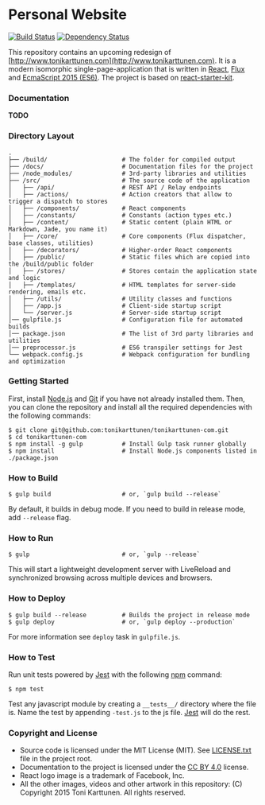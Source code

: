 # Personal Website

[![Build Status](https://travis-ci.org/tonikarttunen/tonikarttunen-com.svg?branch=develop)](https://travis-ci.org/tonikarttunen/tonikarttunen-com)
[![Dependency Status](https://david-dm.org/tonikarttunen/tonikarttunen-com.svg)](https://david-dm.org/tonikarttunen/tonikarttunen-com)

This repository contains an upcoming redesign of [http://www.tonikarttunen.com](http://www.tonikarttunen.com). It is a modern isomorphic single-page-application that is written in [React](https://facebook.github.io/react/), [Flux](http://facebook.github.io/flux/) and [EcmaScript 2015 (ES6)](https://babeljs.io/docs/learn-es2015/). The project is based on [react-starter-kit](https://github.com/kriasoft/react-starter-kit/).


### Documentation

 **TODO**

### Directory Layout

```
.
├── /build/                     # The folder for compiled output
├── /docs/                      # Documentation files for the project
├── /node_modules/              # 3rd-party libraries and utilities
├── /src/                       # The source code of the application
│   ├── /api/                   # REST API / Relay endpoints
│   ├── /actions/               # Action creators that allow to trigger a dispatch to stores
│   ├── /components/            # React components
│   ├── /constants/             # Constants (action types etc.)
│   ├── /content/               # Static content (plain HTML or Markdown, Jade, you name it)
│   ├── /core/                  # Core components (Flux dispatcher, base classes, utilities)
│   ├── /decorators/            # Higher-order React components
│   ├── /public/                # Static files which are copied into the /build/public folder
│   ├── /stores/                # Stores contain the application state and logic
│   ├── /templates/             # HTML templates for server-side rendering, emails etc.
│   ├── /utils/                 # Utility classes and functions
│   ├── /app.js                 # Client-side startup script
│   └── /server.js              # Server-side startup script
│── gulpfile.js                 # Configuration file for automated builds
│── package.json                # The list of 3rd party libraries and utilities
│── preprocessor.js             # ES6 transpiler settings for Jest
└── webpack.config.js           # Webpack configuration for bundling and optimization
```

### Getting Started

First, install [Node.js](https://nodejs.org) and [Git](https://git-scm.com/downloads) if you have not already installed them.
Then, you can clone the repository and install all the required dependencies with the following commands:

```shell
$ git clone git@github.com:tonikarttunen/tonikarttunen-com.git
$ cd tonikarttunen-com
$ npm install -g gulp           # Install Gulp task runner globally
$ npm install                   # Install Node.js components listed in ./package.json
```

### How to Build

```shell
$ gulp build                    # or, `gulp build --release`
```

By default, it builds in debug mode. If you need to build in release mode, add
`--release` flag.

### How to Run

```shell
$ gulp                          # or, `gulp --release`
```

This will start a lightweight development server with LiveReload and
synchronized browsing across multiple devices and browsers.

### How to Deploy

```shell
$ gulp build --release          # Builds the project in release mode
$ gulp deploy                   # or, `gulp deploy --production`
```

For more information see `deploy` task in `gulpfile.js`.

### How to Test

Run unit tests powered by [Jest](https://facebook.github.io/jest/) with the following
[npm](https://www.npmjs.org/doc/misc/npm-scripts.html) command:

```shell
$ npm test
```

Test any javascript module by creating a `__tests__/` directory where
the file is. Name the test by appending `-test.js` to the js file.
[Jest](https://facebook.github.io/jest/) will do the rest.

### Copyright and License

* Source code is licensed under the MIT License (MIT). See [LICENSE.txt](./LICENSE.txt)
file in the project root.
* Documentation to the project is licensed under the
[CC BY 4.0](http://creativecommons.org/licenses/by/4.0/) license.
* React logo image is a trademark of Facebook, Inc.
* All the other images, videos and other artwork in this repository: (C) Copyright 2015 Toni Karttunen. All rights reserved. 
